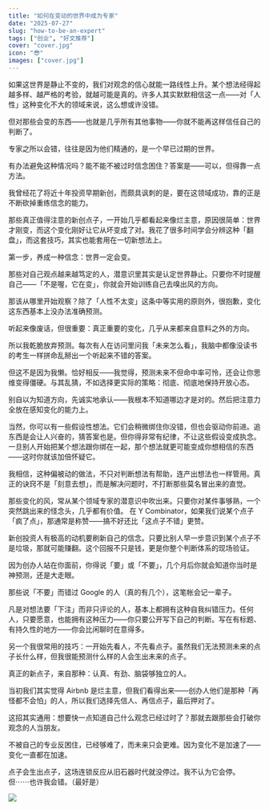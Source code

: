 ```yaml
---
title: "如何在变动的世界中成为专家"
date: "2025-07-27"
slug: "how-to-be-an-expert"
tags: ["创业", "好文推荐"]
cover: "cover.jpg"
icon: "😎"
images: ["cover.jpg"]
---
```

如果这世界是静止不变的，我们对观念的信心就能一路线性上升。某个想法经得起越多样、越严格的考验，就越可能是真的。许多人其实默默相信这一点——对「人性」这种变化不大的领域来说，这么想或许没错。



但对那些会变的东西——也就是几乎所有其他事物——你就不能再这样信任自己的判断了。



专家之所以会错，往往是因为他们精通的，是一个早已过期的世界。



有办法避免这种情况吗？能不能不被过时信念困住？答案是——可以，但得靠一点方法。



我曾经花了将近十年投资早期新创，而颇具讽刺的是，要在这领域成功，靠的正是不断砍掉重练信念的能力。



那些真正值得注意的新创点子，一开始几乎都看起来像烂主意，原因很简单：世界才刚变，而这个变化刚好让它从坏变成了对。我花了很多时间学会分辨这种「翻盘」，而这套技巧，其实也能套用在一切新想法上。



第一步，养成一种信念：世界一定会变。



那些对自己观点越来越笃定的人，潜意识里其实是认定世界静止。只要你不时提醒自己——「不是喔，它在变」，你就会开始训练自己去嗅出风的方向。



那该从哪里开始观察？除了「人性不太变」这条中等实用的原则外，很抱歉，变化这东西基本上没办法准确预测。



听起来像废话，但很重要：真正重要的变化，几乎从来都来自意料之外的方向。



所以我乾脆放弃预测。每次有人在访问里问我「未来怎么看」，我脑中都像没读书的考生一样拼命乱掰出一个听起来不错的答案。



但这不是因为我懒。恰好相反——我觉得，预测未来不但命中率可怜，还会让你思维变得僵硬。与其乱猜，不如选择更实际的策略：彻底、彻底地保持开放心态。



别自以为知道方向，先诚实地承认——我根本不知道哪边才是对的。然后把注意力全放在感知变化的能力上。



当然，你可以有一些假设性想法。它们会稍微绑住你没错，但也会驱动你前进。追东西是会让人兴奋的，猜答案也是。但你得非常有纪律，不让这些假设变成执念。
一旦别人开始把某个想法跟你绑在一起，那个想法就更可能变成你想相信的东西——这时你就该加倍怀疑它。



我相信，这种偏被动的做法，不只对判断想法有帮助，连产出想法也一样管用。真正的诀窍不是「刻意去想」，而是解决问题时，不打断那些莫名冒出来的直觉。



那些变化的风，常从某个领域专家的潜意识中吹出来。只要你对某件事够熟，一个突然跳出来的怪念头，几乎都有价值。
在 Y Combinator，如果我们说某个点子「疯了点」，那通常是称赞——搞不好还比「这点子不错」更赞。



新创投资人有极高的动机要刷新自己的信念。只要比别人早一步意识到某个点子不是垃圾，那就可能赚翻。这个回报不只是钱，更是你整个判断体系的现场验证。



因为创办人站在你面前，你得说「要」或「不要」，几个月后你就会知道你当时是神预测，还是大走眼。



那些说「不要」而错过 Google 的人（真的有几个），这笔帐会记一辈子。



凡是对想法要「下注」而非只评论的人，基本上都拥有这种自我纠错压力。任何人，只要愿意，也能拥有这种压力——你只要公开写下自己的判断。写在有标题、有持久性的地方——你会比闲聊时在意得多。



另一个我很常用的技巧：一开始先看人，不先看点子。虽然我们无法预测未来的点子长什么样，但我很能预测什么样的人会生出未来的点子。



真正的新点子，来自那种：认真、有劲、脑袋够独立的人。



当初我们其实觉得 Airbnb 是烂主意，但我们看得出来——创办人他们是那种「再怪都不会怕」的人，所以我们选择先信人、再信点子，最后押对了。



这招其实通用：想要快一点知道自己什么观念已经过时了？那就去跟那些会打破你观念的人当朋友。



不被自己的专业反困住，已经够难了，而未来只会更难。因为变化不是加速了——变化一直都在加速。



点子会生出点子，这场连锁反应从旧石器时代就没停过。我不认为它会停。
但⋯⋯也许我会错。（最好是）




![](https://prod-files-secure.s3.us-west-2.amazonaws.com/112d0858-5090-4d34-a606-b75eb8d65fd2/46476355-9cf3-4e99-9b7a-3531bc426380/1000202064.png?X-Amz-Algorithm=AWS4-HMAC-SHA256&X-Amz-Content-Sha256=UNSIGNED-PAYLOAD&X-Amz-Credential=ASIAZI2LB4667FWTTBE7%2F20250822%2Fus-west-2%2Fs3%2Faws4_request&X-Amz-Date=20250822T084135Z&X-Amz-Expires=3600&X-Amz-Security-Token=IQoJb3JpZ2luX2VjELj%2F%2F%2F%2F%2F%2F%2F%2F%2F%2FwEaCXVzLXdlc3QtMiJGMEQCIG7stz9hubIIHYGlE4sIuPX5fFkwbQTWlE%2FoK4Iu65vGAiB1ljX36yZy7ObV50uCDj2rHScnpIj9g0WW2JTEDIFDHyr%2FAwgREAAaDDYzNzQyMzE4MzgwNSIM6ooDB4PnI%2FVpphmUKtwDjeV1ZAN7Sri5D%2BrAKkZ4541ds553aWd3s9FfTpWSHHHvHer6RXUrfQ2Q6a8XHEyUPlj8Mz%2FW88ryYe8qlwRICEOESYsWhY5tu2i0n2hY9zJZAv3LcmJPbni2hFIxI8IK7GW3c%2Be6fQkXVxmcodQbhJMz7TmcWsQnLlldOqXVAaWvinZioqc8aWXslCS3f8mN3kzhHs51zDwucKcldfIJFOquFG3MZkVuSh0MxICLdkcikx%2B1maDlti%2Fney7Ol2xexzVUxiiV2eM41rdzTSd36HG7KICinUYiaL9O%2BiMIIsfIKCj62Kb%2FoVxjz%2BnQg3tGKm3i9JSMeMle9ykc%2FHnaNghUuHtbJcbt%2FpzLoB9anGOFlE%2B9g1n1tD8%2B1b3oWWg74BrsUyGB7Z9w3n6bBQ%2B9RbpXG%2FoI90qAz7TsQDoSBgsTq6S3UctEhYkLyFC7X02x11s9Pcp0scg9vkRL9H%2B7LRLo2yJdwGgleQOS7Ki%2BNtKZ1gR1d8ofWHDjQFwB%2BwTBJrWgMmc09j3K%2F7sfKXeMy%2BrmaRcjx0VffNyy380GX%2FTNRvBqXd4%2FwJNml3L%2FwrTiibQd7hoVfl3uJotoO7%2BQEDiFE864Rf1i1iEvqww8NpSdhRV%2FwoEgHpFDvBgwqLmgxQY6pgH79bOJ20IDJOXKFUmomXQFHPwMMWBVWMobXJnQ%2B6jzLZHC1UHB8y9CnX1V3uo0%2BqH5GX%2Bkbr7nT0A9GasaZQGJwMLywDI55YANbMzVX9q4K2aL4rwuaJPRSFtn0DVMYtDnjdpgcT2Vj8JB9c5WotEGc2tapTA0WGAlF7Cibh2sP9saNRA8YhhEkRvymg%2B8Z8mlAczvsQ8BNJzMON2iamBJhZsGTHzp&X-Amz-Signature=1d5504d70be61b31308a2c3a3aa9d0f276b52a49b279efd41b43d682417853a7&X-Amz-SignedHeaders=host&x-amz-checksum-mode=ENABLED&x-id=GetObject)

